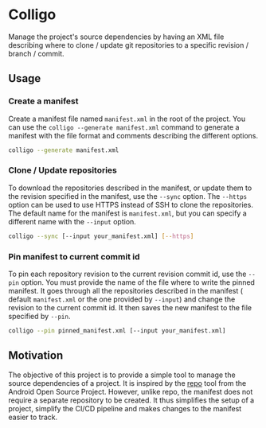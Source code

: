 # Colligo

Manage the project's source dependencies by having an XML file describing where to clone / update git repositories to a
specific revision / branch / commit.

## Usage

### Create a manifest

Create a manifest file named `manifest.xml` in the root of the project. You can use the
`colligo --generate manifest.xml` command to generate a manifest with the file format and comments describing the
different options.

```bash
colligo --generate manifest.xml
```

### Clone / Update repositories

To download the repositories described in the manifest, or update them to the revision specified in the manifest, use
the `--sync` option. The `--https` option can be used to use HTTPS instead of SSH to clone the repositories. The
default name for the manifest is `manifest.xml`, but you can specify a different name with the `--input` option.

```bash
colligo --sync [--input your_manifest.xml] [--https]
```

### Pin manifest to current commit id

To pin each repository revision to the current revision commit id, use the `--pin` option. You must provide the name of
the file where to write the pinned manifest. It goes through all the repositories described in the manifest (
default `manifest.xml` or the one provided by `--input`) and change the revision to the current commit id. It then saves
the new manifest to the file specified by `--pin`.

```bash
colligo --pin pinned_manifest.xml [--input your_manifest.xml]
```

## Motivation

The objective of this project is to provide a simple tool to manage the source dependencies of a project. It is inspired
by the [repo](https://source.android.com/setup/develop/repo) tool from the Android Open Source Project.
However, unlike repo, the manifest does not require a separate repository to be created. It thus simplifies the setup
of a project, simplify the CI/CD pipeline and makes changes to the manifest easier to track. 
